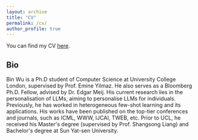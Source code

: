 ```yaml
---
layout: archive
title: "CV"
permalink: /cv/
author_profile: true
---
```


You can find my CV [here]().

## Bio
Bin Wu is a Ph.D student of Computer Science at University College London, supervised by Prof. Emine Yilmaz. He also serves as a Bloomberg Ph.D. Fellow, advised by Dr. Edgar Meij. His current research lies in the personalisation of LLMs, aiming to personalise LLMs for individuals. Previously, he has worked in heterogeneous few-shot learning and its applications. His works have been published on the top-tier conferences and journals, such as ICML, WWW, IJCAI, TWEB, etc. Prior to UCL, he received his Master's degree (supervised by Prof. Shangsong Liang) and Bachelor's degree at Sun Yat-sen University.